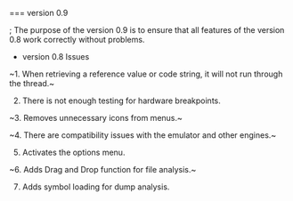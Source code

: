 === version 0.9 

; The purpose of the version 0.9 is to ensure that all features of the version 0.8 work correctly without problems.

* version 0.8 Issues

~1. When retrieving a reference value or code string, it will not run through the thread.~

2. There is not enough testing for hardware breakpoints.

~3. Removes unnecessary icons from menus.~

~4. There are compatibility issues with the emulator and other engines.~

5. Activates the options menu.

~6. Adds Drag and Drop function for file analysis.~

7. Adds symbol loading for dump analysis.

